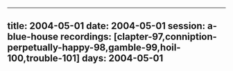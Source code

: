 
---
title: 2004-05-01
date:  2004-05-01
session: a-blue-house
recordings: [clapter-97,conniption-perpetually-happy-98,gamble-99,hoil-100,trouble-101]
days: 2004-05-01
---
